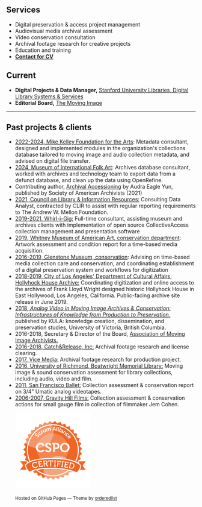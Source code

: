 


## Services 
* Digital preservation & access project management
* Audiovisual media archival assessment
* Video conservation consultation
* Archival footage research for creative projects
* Education and training
* **[Contact for CV](mailto:lauren.sorensen@gmail.com?subject=Inquiry)**


## Current 
* **Digital Projects & Data Manager,** [Stanford University Libraries, Digital Library Systems & Services](https://exhibits.stanford.edu/virtual-tribunals/about/about-the-project/)
* **Editorial Board,** [The Moving Image](https://www.upress.umn.edu/journal-division/journals/the-moving-image/)
<hr />

## Past projects & clients
<ul>
<li><a href="https://www.mikekelleyfoundation.org/" target="_blank">2022-2024, Mike Kelley Foundation for the Arts</a>: Metadata consultant, designed and implemented modules in the organization's collections database tailored to moving image and audio collection metadata, and advised on digital file transfer. 
<li><a href="https://www.internationalfolkart.org/" target="_blank">2024, Museum of International Folk Art</a>: Archives database consultant, worked with archives and technology team to export data from a defunct database, and clean up the data using OpenRefine.
<li>Contributing author, <a href="https://www.bibliovault.org/BV.book.epl?ISBN=9781945246579" target="_blank">Archival Accessioning</a> by Audra Eagle Yun, published by Society of American Archivists (2021) </li>
<li> <a href="https://www.clir.org" target="_blank">2021, Council on Library & Information Resources:</a> Consulting Data Analyst, contracted by CLIR to assist with regular reporting requirements to The Andrew W. Mellon Foundation. </li>
<li> <a href="https://collectiveaccess.org"  target="_blank">2019-2021, Whirl-i-Gig:</a> Full-time consultant, assisting museum and archives clients with implementation of open source CollectiveAccess collection management and presentation software</li>
	<li> <a href="https://www.whitney.org/"  target="_blank">2019, Whitney Museum of American Art, conservation department</a>: Artwork assessment and condition report for a time-based media acquisition.
	</li>
	<li> <a href="https://www.glenstone.org/)"  target="_blank">2016-2019, Glenstone Museum, conservation</a>: Advising on time-based media collection care and conservation, and coordinating establishment of a digital preservation system and workflows for digitization
		</li>
	<li> 
<a href="https://culturela.org/" target="_blank">2018-2019, City of Los Angeles' Department of Cultural Affairs, Hollyhock House Archive:</a> 
Coordinating digitization and online access to the archives of Frank Lloyd Wright designed historic Hollyhock House in East Hollywood, Los Angeles, California. Public-facing archive site release in June 2019.
</li>
	<li>
	<a href="http://doi.org/10.5334/kula.32/" target="_blank"> 2018, <i>Analog Video in Moving Image Archives & Conservation: Infrastructures of Knowledge from Production to Preservation.</i></a> published by KULA: knowledge creation, dissemination, and preservation studies, University of Victoria, British Columbia. 
	</li>
	<li>
	2016-2018, Secretary & Director of the Board, <a href="http://www.amianet.org/" target="_blank">Association of Moving Image Archivists.</a>
	</li>
	<li>
	<a href="https://catchandrelease.com/" target="_blank" data-content="https://catchandrelease.com/">2016-2018, Catch&amp;Release, Inc:</a> Archival footage research and license clearing.
	</li>
	<li>
	<a href="https://www.imdb.com/title/tt8079498/" target="_blank">2017, Vice Media:</a> Archival footage research for production project.
	</li>
	<li>
	<a href="https://library.richmond.edu/" target="_blank">2016, University of Richmond, Boatwright Memorial Library:</a> Moving image & sound conservation assessment for library collections, including audio, video and film.
	</li>
	<li>
	<a href="https://www.sfballet.org/" target="_blank">2011, San Francisco Ballet:</a> Collection assessment & conservation report on 3/4" Umatic analog videotapes. 
	</li>
	<li>
	<a href="https://jemcohenfilms.com/" target="_blank">2006-2007, Gravity Hill Films:</a> Collection assessment & conservation actions for small gauge film in collection of filmmaker Jem Cohen. 
	</li>
	



<a href="https://bcert.me/sxdgbqrar"><img src="/seal-cspo.png" width="200" height="200"/></a>



<p> 
<small>Hosted on GitHub Pages &mdash; Theme by <a href="https://github.com/orderedlist">orderedlist</a></small>
</p>
